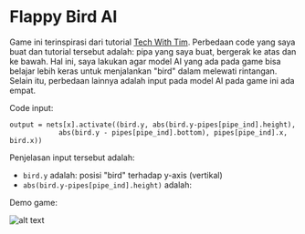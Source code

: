# Flappy Bird AI

Game ini terinspirasi dari tutorial [Tech With Tim](https://www.youtube.com/watch?v=MMxFDaIOHsE&list=PLzMcBGfZo4-lwGZWXz5Qgta_YNX3_vLS2&ab_channel=TechWithTim). Perbedaan code yang saya buat dan tutorial tersebut adalah: pipa yang saya buat, bergerak ke atas dan ke bawah. Hal ini, saya lakukan agar model AI yang ada pada game bisa belajar lebih keras untuk menjalankan "bird" dalam melewati rintangan. Selain itu, perbedaan lainnya adalah input pada model AI pada game ini ada empat.

Code input: 

```
output = nets[x].activate((bird.y, abs(bird.y-pipes[pipe_ind].height), 
			abs(bird.y - pipes[pipe_ind].bottom), pipes[pipe_ind].x, bird.x))
```

Penjelasan input tersebut adalah: 

- ```bird.y``` adalah: posisi "bird" terhadap y-axis (vertikal)
- ```abs(bird.y-pipes[pipe_ind].height)``` adalah: 


Demo game:

![alt text](https://github.com/mufis-coder/M-DataScience-FlappyBirdAI/blob/main/doc/demo-game.gif) <br />